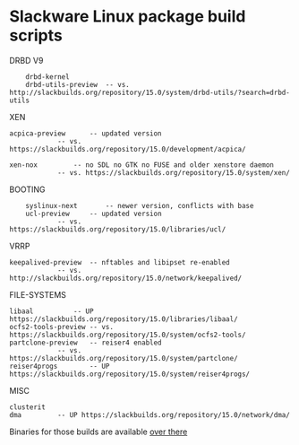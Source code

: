 # Slackware Linux package build scripts

DRBD V9

        drbd-kernel
        drbd-utils-preview	-- vs. http://slackbuilds.org/repository/15.0/system/drbd-utils/?search=drbd-utils

XEN

	acpica-preview		-- updated version
				-- vs. https://slackbuilds.org/repository/15.0/development/acpica/

<!--
	libvirt-preview		-- updated version (meson build)
	python3-ninja
	python3-skbuild
	urlgrabber-preview	-- updated version
				-- vs. https://slackbuilds.org/repository/15.0/network/urlgrabber/
-->

	xen-nox			-- no SDL no GTK no FUSE and older xenstore daemon
				-- vs. https://slackbuilds.org/repository/15.0/system/xen/

BOOTING

        syslinux-next		-- newer version, conflicts with base
        ucl-preview		-- updated version
				-- vs. https://slackbuilds.org/repository/15.0/libraries/ucl/

VRRP

	keepalived-preview	-- nftables and libipset re-enabled
				-- vs. http://slackbuilds.org/repository/15.0/network/keepalived/

<!--
Linux-HA [reloaded](https://pub.nethence.com/server/linuxha-oldschool)

	cluster-glue
	heartbeat
	resource-agents
	fence-agents
-->

FILE-SYSTEMS

	libaal			-- UP https://slackbuilds.org/repository/15.0/libraries/libaal/
	ocfs2-tools-preview	-- vs. https://slackbuilds.org/repository/15.0/system/ocfs2-tools/
	partclone-preview	-- reiser4 enabled
				-- vs. https://slackbuilds.org/repository/15.0/system/partclone/
	reiser4progs		-- UP https://slackbuilds.org/repository/15.0/system/reiser4progs/

MISC

	clusterit
	dma			-- UP https://slackbuilds.org/repository/15.0/network/dma/

Binaries for those builds are available [over there](https://lab.nethence.com/slackpkgs/)

